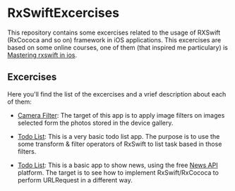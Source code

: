 # RxSwiftExcercises

This repository contains some excercises related to the usage of RXSwift (RxCococa and so on) framework in iOS applications. This excercises are based on some online courses, one of them (that inspired me particulary) is  [Mastering rxswift in ios]( https://www.udemy.com/course/mastering-rxswift-in-ios/). 

## Excercises

Here you'll find the list of the excercises and a vrief description about each of them:

* [Camera Filter](https://github.com/hanzosama/RxSwiftExcercises/tree/master/CameraFilter): The target of this app is to apply image filters on images selected form the photos stored in the device gallery.

* [Todo List](https://github.com/hanzosama/RxSwiftExcercises/tree/master/TodoList): This is a very basic todo list app. The purpose is to use the some transform & filter operators of RxSwift to list task based in those filters.
* [Todo List](https://github.com/hanzosama/RxSwiftExcercises/tree/master/News%20App): This is a basic app to show news, using the free [News API](https://newsapi.org/) platform. The target is to see how to implement RxSwift/RxCococa to perform URLRequest in a different way.
